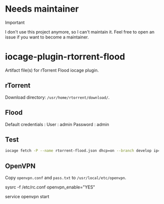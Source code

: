 # Needs maintainer

> [!IMPORTANT]  
> I don't use this project anymore, so I can't maintain it.
> Feel free to open an issue if you want to become a maintainer.

# iocage-plugin-rtorrent-flood

Artifact file(s) for rTorrent Flood iocage plugin.

## rTorrent

Download directory: `/usr/home/rtorrent/download/`.

## Flood

Default credentials :
User : admin
Password : admin

## Test

```sh
iocage fetch -P --name rtorrent-flood.json dhcp=on --branch develop ip4_addr="bge0|10.141.1.100"
```

## OpenVPN

Copy `openvpn.conf` and `pass.txt` to `/usr/local/etc/openvpn`.

sysrc -f /etc/rc.conf openvpn_enable="YES"

service openvpn start
